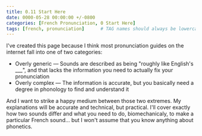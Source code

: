 ```yaml
---
title: 0.11 Start Here
date: 0000-05-28 00:00:00 +/-0800
categories: [French Pronunciation, 0 Start Here]
tags: [french, pronunciation]      # TAG names should always be lowercase
---
```


I've created this page because I think most pronunciation guides on the internet fall into one of two categories:

- Overly generic — Sounds are described as being "roughly like English's ___", and that lacks the information you need to actually fix your pronunciation
- Overly complex — The information is accurate, but you basically need a degree in phonology to find and understand it

And I want to strike a happy medium between those two extremes. My explanations will be accurate and technical, but practical. I'll cover exactly how two sounds differ and what you need to do, biomechanicaly, to make a particular French sound... but I won't assume that you know anything about phonetics.
